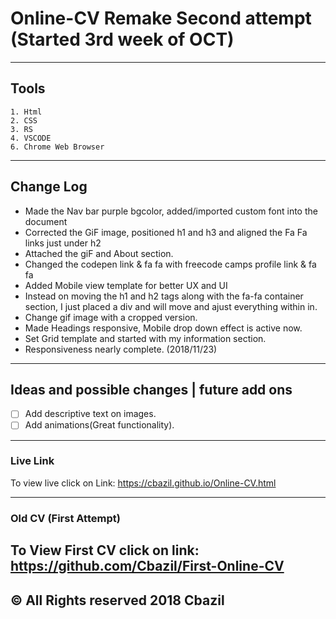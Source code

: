 # Online-CV Remake Second attempt (Started 3rd week of OCT)
---
## Tools
    1. Html
    2. CSS
    3. RS
    4. VSCODE
    6. Chrome Web Browser 
---
## Change Log
- Made the Nav bar purple bgcolor, added/imported custom font into the document
- Corrected the GiF image, positioned h1 and h3 and aligned the Fa Fa links just under h2 
- Attached the giF and About section.
- Changed the codepen link & fa fa with freecode camps profile link & fa fa
- Added Mobile view template for better UX and UI
- Instead on moving the h1 and h2 tags along with the fa-fa container section, I just placed a div and will move and ajust everything within in.
- Change gif image with a cropped version.
- Made Headings responsive, Mobile drop down effect is active now.
- Set Grid template and started with my information section.
- Responsiveness nearly complete. (2018/11/23)
---
## Ideas and possible changes | future add ons
 - [ ] Add descriptive text on images.
 - [ ] Add animations(Great functionality).
---
### Live Link
To view live click on Link: https://cbazil.github.io/Online-CV.html

---
### Old CV (First Attempt)
To View First CV click on link: https://github.com/Cbazil/First-Online-CV
---
## &copy; All Rights reserved 2018 Cbazil
